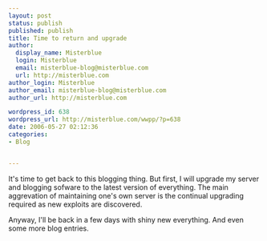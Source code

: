 ```yaml
---
layout: post
status: publish
published: publish
title: Time to return and upgrade
author:
  display_name: Misterblue
  login: Misterblue
  email: misterblue-blog@misterblue.com
  url: http://misterblue.com
author_login: Misterblue
author_email: misterblue-blog@misterblue.com
author_url: http://misterblue.com

wordpress_id: 638
wordpress_url: http://misterblue.com/wwpp/?p=638
date: 2006-05-27 02:12:36
categories:
- Blog


---
```

<p>
It's time to get back to this blogging thing.
But first, I will upgrade my server and blogging sofware to the latest version of everything.
The main aggrevation of maintaining one's own server is the continual upgrading required as new exploits are discovered.
</p>
<p>
Anyway, I'll be back in a few days with shiny new everything.
And even some more blog entries.
</p>
